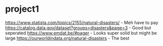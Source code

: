 # project1
https://www.statista.com/topics/2155/natural-disasters/ - Meh have to pay
https://catalog.data.gov/dataset?groups=disasters&page=3 - Good but seperated
https://www.emdat.be/#pager - Looks super solid but might be large
https://ourworldindata.org/natural-disasters - The best
